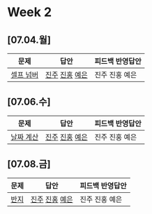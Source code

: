 # Week 2
## [07.04.월]

| 문제                                              | 답안                                          | 피드백 반영답안                       |
| ------------------------------------------------- | --------------------------------------------- | -------------------------------------- |
| [셀프 넘버](https://www.acmicpc.net/problem/4673) | [진주](0704_kjj_4673.py) [진홍](0704_kjh_4673.py) [예은](0704_lye_4673.py) | 진주 진홍 예은 |

## [07.06.수]

| 문제                                              | 답안                                          | 피드백 반영답안                       |
| ------------------------------------------------- | --------------------------------------------- | -------------------------------------- |
| [날짜 계산](https://www.acmicpc.net/problem/1476) | [진주](0706_kjj_1476.py) [진홍](0706_kjh_1476.py) [예은](0706_lye_1476.py) | 진주 진홍 예은 |

## [07.08.금]

| 문제                                              | 답안                                          | 피드백 반영답안                       |
| ------------------------------------------------- | --------------------------------------------- | -------------------------------------- |
| [반지](https://www.acmicpc.net/problem/5555) | [진주](0708_kjj_5555.py) [진홍](0708_kjh_5555.py) [예은](0708_lye_5555.py) | 진주 진홍 예은 |
